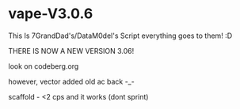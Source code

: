 # vape-V3.0.6
This Is 7GrandDad's/DataM0del's Script everything goes to them! :D

THERE IS NOW A NEW VERSION 3.06!

look on codeberg.org 

however, vector added old ac back -_- 

scaffold - <2 cps and it works (dont sprint)

